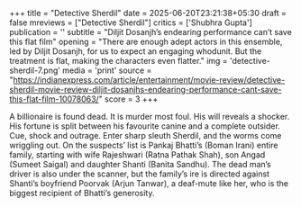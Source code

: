 +++
title = "Detective Sherdil"
date = 2025-06-20T23:21:38+05:30
draft = false
mreviews = ["Detective Sherdil"]
critics = ['Shubhra Gupta']
publication = ''
subtitle = "Diljit Dosanjh’s endearing performance can’t save this flat film"
opening = "There are enough adept actors in this ensemble, led by Diljit Dosanjh, for us to expect an engaging whodunit. But the treatment is flat, making the characters even flatter."
img = 'detective-sherdil-7.png'
media = 'print'
source = "https://indianexpress.com/article/entertainment/movie-review/detective-sherdil-movie-review-diljit-dosanjhs-endearing-performance-cant-save-this-flat-film-10078063/"
score = 3
+++

A billionaire is found dead. It is murder most foul. His will reveals a shocker. His fortune is split between his favourite canine and a complete outsider. Cue, shock and outrage. Enter sharp sleuth Sherdil, and the worms come wriggling out. On the suspects’ list is Pankaj Bhatti’s (Boman Irani) entire family, starting with wife Rajeshwari (Ratna Pathak Shah), son Angad (Sumeet Saigal) and daughter Shanti (Banita Sandhu). The dead man’s driver is also under the scanner, but the family’s ire is directed against Shanti’s boyfriend Poorvak (Arjun Tanwar), a deaf-mute like her, who is the biggest recipient of Bhatti’s generosity.
